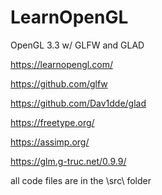 # LearnOpenGL

OpenGL 3.3 w/ GLFW and GLAD

https://learnopengl.com/

https://github.com/glfw

https://github.com/Dav1dde/glad

https://freetype.org/

https://assimp.org/

https://glm.g-truc.net/0.9.9/

all code files are in the \src\ folder
